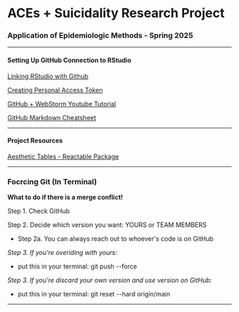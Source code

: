 # ACEs + Suicidality Research Project
### Application of Epidemiologic Methods - Spring 2025

---
#### Setting Up GitHub Connection to RStudio

[Linking RStudio with Github](https://happygitwithr.com/rstudio-git-github.html)

[Creating Personal Access Token](https://stackoverflow.com/questions/71953666/remote-permission-to-repository-denied-url-returned-error-403)

[GitHub + WebStorm Youtube Tutorial](https://www.youtube.com/watch?v=S7XpTAnSDL4) 

[GitHub Markdown Cheatsheet](https://github.com/adam-p/markdown-here/wiki/Markdown-Here-Cheatsheet)

---
#### Project Resources
[Aesthetic Tables - Reactable Package](https://glin.github.io/reactable/articles/examples.html#basic-usage)

---
### Focrcing Git (In Terminal)
**What to do if there is a merge conflict!**

Step 1. Check GitHub

Step 2. Decide which version you want: YOURS or TEAM MEMBERS

  - Step 2a. You can always reach out to whoever's code is on GitHub
  
*Step 3. If you're overiding with yours:*
  - put this in your terminal: git push --force
  
*Step 3. If you're discard your own version and use version on GitHub:*
  - put this in your terminal: git reset --hard origin/main

---
